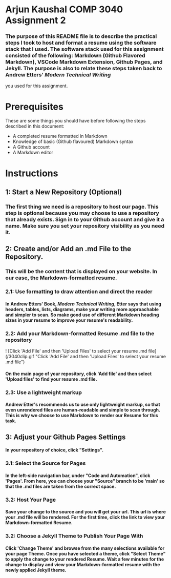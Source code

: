 # Arjun Kaushal COMP 3040 Assignment 2

### The purpose of this README file is to describe the practical steps I took to host and format a resume using the software stack that I used. The software stack used for this assignment consisted of the following: Markdown (Github Flavored Markdown), VSCode Markdown Extension, Github Pages, and Jekyll. The purpose is also to relate these steps taken back to Andrew Etters' *Modern Technical Writing*
you used for this assignment.

# Prerequisites
These are some things you should have before following the steps described in this document: 
* A completed resume formatted in Markdown
* Knowledge of basic (Github flavoured) Markdown syntax
* A Github account
* A Markdown editor


# Instructions

## **1: Start a New Repository (Optional)**

### The first thing we need is a repository to host our page. This step is optional because you may choose to use a repository that already exists. Sign in to your Github account and give it a name. Make sure you set your repository visibility as you need it.


## **2: Create and/or Add an .md File to the Repository.**

### This will be the content that is displayed on your website. In our case, the Markdown-formatted resume. 


### **2.1: Use formatting to draw attention and direct the reader**
#### In Andrew Etters' Book, *Modern Technical Writing*, Etter says that using  headers, tables, lists, diagrams, make your writing more approachable and simpler to scan. So make good use of different Markdown heading sizes in your resume to improve your resume's readability.

### **2.2: Add your Markdown-formatted Resume .md file to the repository**
! [Click 'Add File' and then 'Upload Files' to select your resume .md file] (/3040clip.gif "Click 'Add File' and then 'Upload Files' to select your resume .md file") 
#### On the main page of your repository, click 'Add file' and then select 'Upload files' to find your resume .md file. 

### **2.3: Use a lightweight markup**
#### Andrew Etter's recommends us to use only lightweight markup, so that even unrendered files are human-readable and simple to scan through. This is why we choose to use Markdown to render our Resume for this task.


## **3: Adjust your Github Pages Settings**
#### In your repository of choice, click "Settings". 

### **3.1: Select the Source for Pages**
#### In the left-side navigation bar, under "Code and Automation", click 'Pages'. From here, you can choose your "Source" branch to be 'main' so that the .md files are taken from the correct space.

### **3.2: Host Your Page**
#### Save your change to the source and you will get your url. This url is where your .md file will be rendered. For the first time, click the link to view your Markdown-formatted Resume.

### **3.2: Choose a Jekyll Theme to Publish Your Page With**
#### Click 'Change Theme' and browse from the many selections available for your page Theme. Once you have selected a theme, click "Select Theme" to apply the change to your rendered Resume. Wait a few minutes for the change to display and view your Markdown-formatted resume with the newly applied Jekyll theme.



